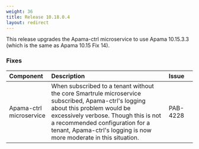 ```yaml
---
weight: 36
title: Release 10.18.0.4
layout: redirect
---
```


This release upgrades the Apama-ctrl microservice to use Apama 10.15.3.3 (which is the same as Apama 10.15 Fix 14).
### Fixes

<table>
<colgroup>
    <col style="width: 15%;">
    <col style="width: 70%;">
    <col style="width: 15%;">
</colgroup>
<thead>
<tr>
<th style="text-align:left">Component</th>
<th style="text-align:left">Description</th>
<th style="text-align:left">Issue</th>
</tr>
</thead>
<tbody>
<tr>
<td style="text-align:left">Apama-ctrl microservice</td>
<td style="text-align:left">When subscribed to a tenant without the core Smartrule microservice subscribed, Apama-ctrl's logging about this problem would be excessively verbose. Though this is not a recommended configuration for a tenant, Apama-ctrl's logging is now more moderate in this situation.</td>
<td style="text-align:left">PAB-4228</td>
</tr>
</tbody>
</table>
